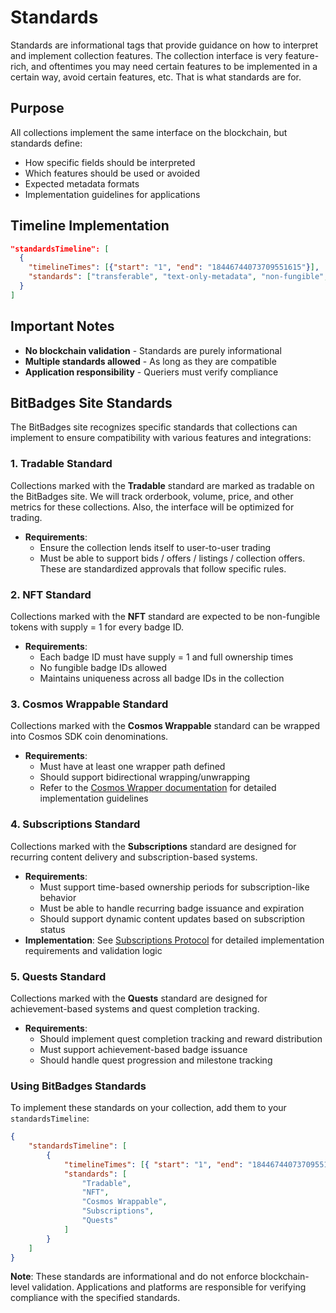 # Standards

Standards are informational tags that provide guidance on how to interpret and implement collection features. The collection interface is very feature-rich, and oftentimes you may need certain features to be implemented in a certain way, avoid certain features, etc. That is what standards are for.

## Purpose

All collections implement the same interface on the blockchain, but standards define:

-   How specific fields should be interpreted
-   Which features should be used or avoided
-   Expected metadata formats
-   Implementation guidelines for applications

## Timeline Implementation

```json
"standardsTimeline": [
  {
    "timelineTimes": [{"start": "1", "end": "18446744073709551615"}],
    "standards": ["transferable", "text-only-metadata", "non-fungible", "attendance-format"]
  }
]
```

## Important Notes

-   **No blockchain validation** - Standards are purely informational
-   **Multiple standards allowed** - As long as they are compatible
-   **Application responsibility** - Queriers must verify compliance

## BitBadges Site Standards

The BitBadges site recognizes specific standards that collections can implement to ensure compatibility with various features and integrations:

### 1. Tradable Standard

Collections marked with the **Tradable** standard are marked as tradable on the BitBadges site. We will track orderbook, volume, price, and other metrics for these collections. Also, the interface will be optimized for trading.

-   **Requirements**:
    -   Ensure the collection lends itself to user-to-user trading
    -   Must be able to support bids / offers / listings / collection offers. These are standardized approvals that follow specific rules.

### 2. NFT Standard

Collections marked with the **NFT** standard are expected to be non-fungible tokens with supply = 1 for every badge ID.

-   **Requirements**:
    -   Each badge ID must have supply = 1 and full ownership times
    -   No fungible badge IDs allowed
    -   Maintains uniqueness across all badge IDs in the collection

### 3. Cosmos Wrappable Standard

Collections marked with the **Cosmos Wrappable** standard can be wrapped into Cosmos SDK coin denominations.

-   **Requirements**:
    -   Must have at least one wrapper path defined
    -   Should support bidirectional wrapping/unwrapping
    -   Refer to the [Cosmos Wrapper documentation](../cosmos-wrapper-paths.md) for detailed implementation guidelines

### 4. Subscriptions Standard

Collections marked with the **Subscriptions** standard are designed for recurring content delivery and subscription-based systems.

-   **Requirements**:
    -   Must support time-based ownership periods for subscription-like behavior
    -   Must be able to handle recurring badge issuance and expiration
    -   Should support dynamic content updates based on subscription status
-   **Implementation**: See [Subscriptions Protocol](protocols/subscriptions-protocol.md) for detailed implementation requirements and validation logic

### 5. Quests Standard

Collections marked with the **Quests** standard are designed for achievement-based systems and quest completion tracking.

-   **Requirements**:
    -   Should implement quest completion tracking and reward distribution
    -   Must support achievement-based badge issuance
    -   Should handle quest progression and milestone tracking

### Using BitBadges Standards

To implement these standards on your collection, add them to your `standardsTimeline`:

```json
{
    "standardsTimeline": [
        {
            "timelineTimes": [{ "start": "1", "end": "18446744073709551615" }],
            "standards": [
                "Tradable",
                "NFT",
                "Cosmos Wrappable",
                "Subscriptions",
                "Quests"
            ]
        }
    ]
}
```

**Note**: These standards are informational and do not enforce blockchain-level validation. Applications and platforms are responsible for verifying compliance with the specified standards.
